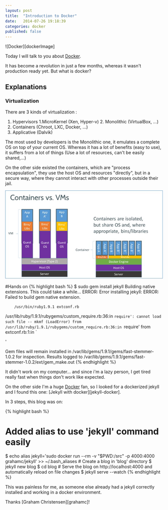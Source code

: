 ```yaml
---
layout: post
title:  "Introduction to Docker"
date:   2014-07-26 19:18:39
categories: docker
published: false
---
```

![Docker][dockerImage]

Today I will talk to you about [Docker][docker].

It has become a revolution in just a few months, whereas it wasn't production ready yet. But what is docker?

## Explanations

### Virtualization
There are 3 kinds of virtualization : 
1. Hypervisors
    1.MicroKernel (Xen, Hyper-v)
    2. Monolithic (VirtualBox, ...)
2. Containers (Chroot, LXC, Docker, ...)
3. Applicative (Dalvik)

The most used by developers is the Monolithic one, it emulates a complete OS on top of your current OS.
Whereas it has a lot of benefits (easy to use), it suffers from a lot of things (Use a lot of resources, can't be easily shared,...)

On the other side existed the containers, which are "process encapsulation", they use the host OS and resources "directly", but in a secure way, where they cannot interact with other processes outside their jail.

![Docker vs VirtualBox][docker_vs_virtualbox]

#Hands on
{% highlight bash %}
$ sudo gem install jekyll
Building native extensions.  This could take a while...
ERROR:  Error installing jekyll:
	ERROR: Failed to build gem native extension.

        /usr/bin/ruby1.9.1 extconf.rb
/usr/lib/ruby/1.9.1/rubygems/custom_require.rb:36:in `require': cannot load such file -- mkmf (LoadError)
	from /usr/lib/ruby/1.9.1/rubygems/custom_require.rb:36:in `require'
	from extconf.rb:1:in `<main>'


Gem files will remain installed in /var/lib/gems/1.9.1/gems/fast-stemmer-1.0.2 for inspection.
Results logged to /var/lib/gems/1.9.1/gems/fast-stemmer-1.0.2/ext/gem_make.out
{% endhighlight %}

It didn't work on my computer... and since i'm a lazy person, I get tired really fast when things don't work like expected.

On the other side I'm a huge [Docker][docker] fan, so I looked for a dockerized jekyll and I found this one: [Jekyll with docker][jekyll-docker].

In 3 steps, this blog was on:

{% highlight bash %}
# Added alias to use 'jekyll' command easily
$ echo alias jekyll=\'sudo docker run --rm -v \"\$PWD:/src\" -p 4000:4000 grahamc/jekyll\' >> ~/.bash_aliases
# Create a blog in 'blog' directory
$ jekyll new blog
$ cd blog
# Serve the blog on http://localhost:4000 and automatically reload on file changes
$ jekyll serve --watch
{% endhighlight %}

This was painless for me, as someone else already had a jekyll correctly installed and working in a docker environment.

Thanks [Graham Christensen][grahamc]!

[jekyll]:    http://jekyllrb.com
[docker]:    https://www.docker.com/
[source]: https://www.docker.io/the_whole_story/
[docker_vs_virtualbox]: /images/posts/2014-07-26/docker_vm.jpg